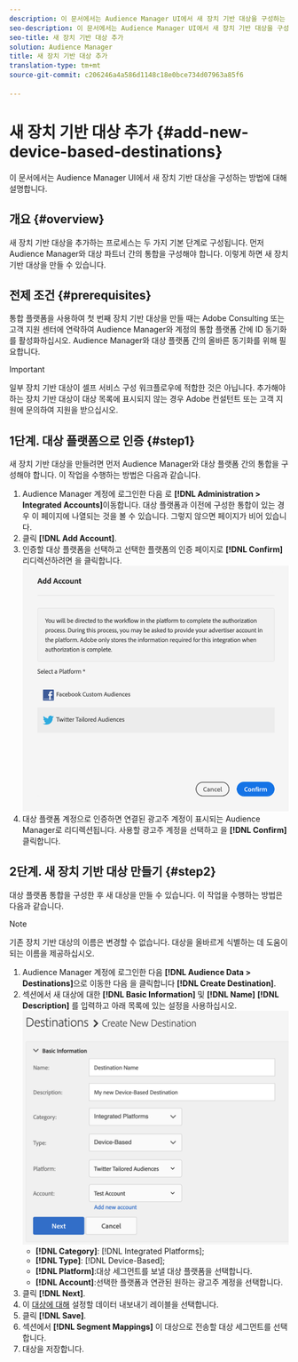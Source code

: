 ```yaml
---
description: 이 문서에서는 Audience Manager UI에서 새 장치 기반 대상을 구성하는 방법에 대해 설명합니다.
seo-description: 이 문서에서는 Audience Manager UI에서 새 장치 기반 대상을 구성하는 방법에 대해 설명합니다.
seo-title: 새 장치 기반 대상 추가
solution: Audience Manager
title: 새 장치 기반 대상 추가
translation-type: tm+mt
source-git-commit: c206246a4a586d1148c18e0bce734d07963a85f6

---
```



# 새 장치 기반 대상 추가 {#add-new-device-based-destinations}

이 문서에서는 Audience Manager UI에서 새 장치 기반 대상을 구성하는 방법에 대해 설명합니다.

## 개요 {#overview}

새 장치 기반 대상을 추가하는 프로세스는 두 가지 기본 단계로 구성됩니다. 먼저 Audience Manager와 대상 파트너 간의 통합을 구성해야 합니다. 이렇게 하면 새 장치 기반 대상을 만들 수 있습니다.

## 전제 조건 {#prerequisites}

통합 플랫폼을 사용하여 첫 번째 장치 기반 대상을 만들 때는 Adobe Consulting 또는 고객 지원 센터에 연락하여 Audience Manager와 계정의 통합 플랫폼 간에 ID 동기화를 활성화하십시오. Audience Manager와 대상 플랫폼 간의 올바른 동기화를 위해 필요합니다.

>[!IMPORTANT]
>
>일부 장치 기반 대상이 셀프 서비스 구성 워크플로우에 적합한 것은 아닙니다. 추가해야 하는 장치 기반 대상이 대상 목록에 표시되지 않는 경우 Adobe 컨설턴트 또는 고객 지원에 문의하여 지원을 받으십시오.

## 1단계. 대상 플랫폼으로 인증 {#step1}

새 장치 기반 대상을 만들려면 먼저 Audience Manager와 대상 플랫폼 간의 통합을 구성해야 합니다. 이 작업을 수행하는 방법은 다음과 같습니다.

1. Audience Manager 계정에 로그인한 다음 로 **[!DNL Administration > Integrated Accounts]**&#x200B;이동합니다. 대상 플랫폼과 이전에 구성한 통합이 있는 경우 이 페이지에 나열되는 것을 볼 수 있습니다. 그렇지 않으면 페이지가 비어 있습니다.
1. 클릭 **[!DNL Add Account]**.
1. 인증할 대상 플랫폼을 선택하고 선택한 플랫폼의 인증 페이지로 **[!DNL Confirm]** 리디렉션하려면 을 클릭합니다. ![통합 플랫폼](assets/dbd-integrated-platforms.png)
1. 대상 플랫폼 계정으로 인증하면 연결된 광고주 계정이 표시되는 Audience Manager로 리디렉션됩니다. 사용할 광고주 계정을 선택하고 을 **[!DNL Confirm]**&#x200B;클릭합니다.

## 2단계. 새 장치 기반 대상 만들기 {#step2}

대상 플랫폼 통합을 구성한 후 새 대상을 만들 수 있습니다. 이 작업을 수행하는 방법은 다음과 같습니다.

>[!NOTE]
>
>기존 장치 기반 대상의 이름은 변경할 수 없습니다. 대상을 올바르게 식별하는 데 도움이 되는 이름을 제공하십시오.

1. Audience Manager 계정에 로그인한 다음 **[!DNL Audience Data > Destinations]**&#x200B;으로 이동한 다음 을 클릭합니다 **[!DNL Create Destination]**.
1. 섹션에서 새 대상에 대한 **[!DNL Basic Information]** 및 **[!DNL Name]** **[!DNL Description]** 를 입력하고 아래 목록에 있는 설정을 사용하십시오. ![설정](assets/dbd-new-basic.png)
   * **[!DNL Category]**: [!DNL Integrated Platforms];
   * **[!DNL Type]**: [!DNL Device-Based];
   * **[!DNL Platform]**:대상 세그먼트를 보낼 대상 플랫폼을 선택합니다.
   * **[!DNL Account]**:선택한 플랫폼과 연관된 원하는 광고주 계정을 선택합니다.
1. 클릭 **[!DNL Next]**.
1. 이 [대상에 대해](/help/using/features/data-export-controls.md#controls-labels) 설정할 데이터 내보내기 레이블을 선택합니다.
1. 클릭 **[!DNL Save]**.
1. 섹션에서 **[!DNL Segment Mappings]** 이 대상으로 전송할 대상 세그먼트를 선택합니다.
1. 대상을 저장합니다.
